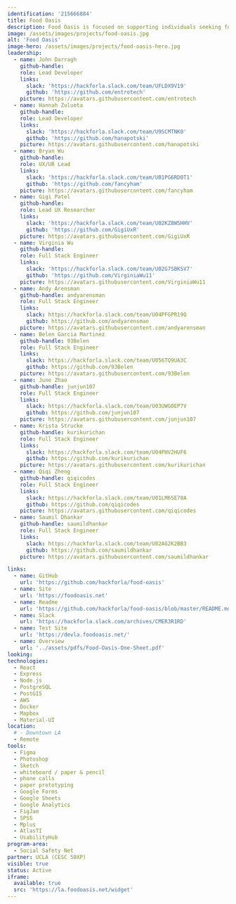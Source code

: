 ```yaml
---
identification: '215666884'
title: Food Oasis
description: Food Oasis is focused on supporting individuals seeking food in Los Angeles. We aim to provide an up-to date resource on food pantries and meal services. The team is currently working on updating listings on our website foodoasis.net, improving UI, and establishing new partnerships.
image: /assets/images/projects/food-oasis.jpg
alt: 'Food Oasis'
image-hero: /assets/images/projects/food-oasis-hero.jpg
leadership:
  - name: John Darragh
    github-handle:
    role: Lead Developer
    links:
      slack: 'https://hackforla.slack.com/team/UFLDX9V19'
      github: 'https://github.com/entrotech'
    picture: https://avatars.githubusercontent.com/entrotech
  - name: Hannah Zulueta
    github-handle:
    role: Lead Developer
    links:
      slack: 'https://hackforla.slack.com/team/U9SCMTNK0'
      github: 'https://github.com/hanapotski'
    picture: https://avatars.githubusercontent.com/hanapotski
  - name: Bryan Wu
    github-handle:
    role: UX/UR Lead
    links:
      slack: 'https://hackforla.slack.com/team/U01PG6RD0T1'
      github: 'https://github.com/fancyham'
    picture: https://avatars.githubusercontent.com/fancyham
  - name: Gigi Patel
    github-handle:
    role: Lead UX Researcher
    links:
      slack: 'https://hackforla.slack.com/team/U02KZ8WSHHV'
      github: 'https://github.com/GigiUxR'
    picture: https://avatars.githubusercontent.com/GigiUxR
  - name: Virginia Wu
    github-handle:
    role: Full Stack Engineer
    links:
      slack: 'https://hackforla.slack.com/team/U02G7SBKSV7'
      github: 'https://github.com/VirginiaWu11'
    picture: https://avatars.githubusercontent.com/VirginiaWu11
  - name: Andy Arensman
    github-handle: andyarensman
    role: Full Stack Engineer
    links:
      slack: https://hackforla.slack.com/team/U04PFGPR19Q
      github: https://github.com/andyarensman
    picture: https://avatars.githubusercontent.com/andyarensman
  - name: Belen Garcia Martinez
    github-handle: 93Belen
    role: Full Stack Engineer
    links:
      slack: https://hackforla.slack.com/team/U056TQ9UA3C
      github: https://github.com/93Belen
    picture: https://avatars.githubusercontent.com/93Belen
  - name: June Zhao
    github-handle: junjun107
    role: Full Stack Engineer
    links:
      slack: https://hackforla.slack.com/team/U03UWG0EP7V
      github: https://github.com/junjun107
    picture: https://avatars.githubusercontent.com/junjun107
  - name: Krista Strucke
    github-handle: kurikurichan
    role: Full Stack Engineer
    links:
      slack: https://hackforla.slack.com/team/U04PHV2HUF6
      github: https://github.com/kurikurichan
    picture: https://avatars.githubusercontent.com/kurikurichan
  - name: Qiqi Zheng
    github-handle: qiqicodes
    role: Full Stack Engineer
    links:
      slack: https://hackforla.slack.com/team/U01LM6SE70A
      github: https://github.com/qiqicodes
    picture: https://avatars.githubusercontent.com/qiqicodes
  - name: Saumil Dhankar
    github-handle: saumildhankar
    role: Full Stack Engineer
    links:
      slack: https://hackforla.slack.com/team/U02AG2K2BB3
      github: https://github.com/saumildhankar
    picture: https://avatars.githubusercontent.com/saumildhankar

links:
  - name: GitHub
    url: 'https://github.com/hackforla/food-oasis'
  - name: Site
    url: 'https://foodoasis.net'
  - name: Readme
    url: 'https://github.com/hackforla/food-oasis/blob/master/README.md'
  - name: Slack
    url: 'https://hackforla.slack.com/archives/CMER3R1RD'
  - name: Test Site
    url: 'https://devla.foodoasis.net/'
  - name: Overview
    url: '../assets/pdfs/Food-Oasis-One-Sheet.pdf'
looking:
technologies:
  - React
  - Express
  - Node.js
  - PostgreSQL
  - PostGIS
  - AWS
  - Docker
  - Mapbox
  - Material-UI
location:
  # - Downtown LA
  - Remote
tools:
  - Figma
  - Photoshop
  - Sketch
  - whiteboard / paper & pencil
  - phone calls
  - paper prototyping
  - Google Forms
  - Google Sheets
  - Google Analytics
  - FigJam
  - SPSS
  - Mplus
  - AtlasTI
  - UsabilityHub
program-area:
  - Social Safety Net
partner: UCLA (CESC 50XP)
visible: true
status: Active
iframe:
  available: true
  src: 'https://la.foodoasis.net/widget'
---
```

